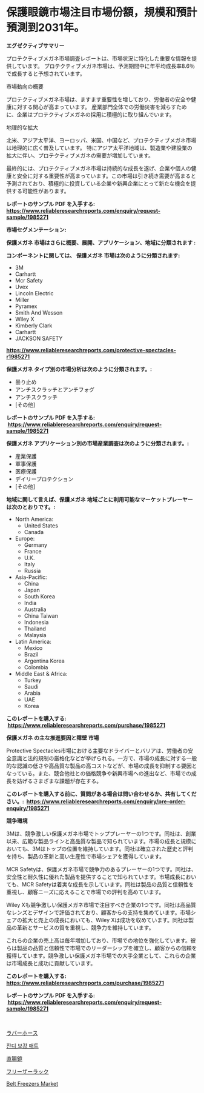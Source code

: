 <p><h1>保護眼鏡市場注目市場份額，規模和預計預測到2031年。</h1></p><p><strong>エグゼクティブサマリー</strong></p>
<p><p>プロテクティブメガネ市場調査レポートは、市場状況に特化した重要な情報を提供しています。 プロテクティブメガネ市場は、予測期間中に年平均成長率8.6％で成長すると予想されています。</p><p>市場動向の概要</p><p>プロテクティブメガネ市場は、ますます重要性を増しており、労働者の安全や健康に対する関心が高まっています。 産業部門全体での労働災害を減らすために、企業はプロテクティブメガネの採用に積極的に取り組んでいます。</p><p>地理的な拡大</p><p>北米、アジア太平洋、ヨーロッパ、米国、中国など、プロテクティブメガネ市場は地理的に広く普及しています。 特にアジア太平洋地域は、製造業や建設業の拡大に伴い、プロテクティブメガネの需要が増加しています。</p><p>最終的には、プロテクティブメガネ市場は持続的な成長を遂げ、企業や個人の健康と安全に対する重要性が高まっています。この市場は引き続き需要が高まると予測されており、積極的に投資している企業や新興企業にとって新たな機会を提供する可能性があります。</p></p>
<p><strong>レポートのサンプル PDF を入手する: <a href="https://www.reliableresearchreports.com/enquiry/request-sample/1985271">https://www.reliableresearchreports.com/enquiry/request-sample/1985271</a></strong></p>
<p><strong>市場セグメンテーション:</strong></p>
<p><strong> 保護メガネ 市場はさらに概要、展開、アプリケーション、地域に分類されます :</strong></p>
<p><strong>コンポーネントに関しては、 保護メガネ 市場は次のように分類されます: &nbsp;</strong></p>
<p><ul><li>3M</li><li>Carhartt</li><li>Mcr Safety</li><li>Uvex</li><li>Lincoln Electric</li><li>Miller</li><li>Pyramex</li><li>Smith And Wesson</li><li>Wiley X</li><li>Kimberly Clark</li><li>Carhartt</li><li>JACKSON SAFETY</li></ul></p>
<p><strong><a href="https://www.reliableresearchreports.com/protective-spectacles-r1985271">https://www.reliableresearchreports.com/protective-spectacles-r1985271</a></strong></p>
<p><strong> 保護メガネ タイプ別の市場分析は次のように分類されます。:</strong></p>
<p><ul><li>曇り止め</li><li>アンチスクラッチとアンチフォグ</li><li>アンチスクラッチ</li><li>[その他]</li></ul></p>
<p><strong>レポートのサンプル PDF を入手する: &nbsp;<a href="https://www.reliableresearchreports.com/enquiry/request-sample/1985271">https://www.reliableresearchreports.com/enquiry/request-sample/1985271</a></strong></p>
<p><strong> 保護メガネ アプリケーション別の市場産業調査は次のように分類されます。:</strong></p>
<p><ul><li>産業保護</li><li>軍事保護</li><li>医療保護</li><li>デイリープロテクション</li><li>[その他]</li></ul></p>
<p><strong>地域に関して言えば、保護メガネ 地域ごとに利用可能なマーケットプレーヤーは次のとおりです。:</strong></p>
<p><ul>
    <li>
        North America:
        <ul>
            <li>United States</li>
            <li>Canada</li>
        </ul>
    </li>
    <li>
        Europe:
        <ul>
            <li>Germany</li>
            <li>France</li>
            <li>U.K.</li>
            <li>Italy</li>
            <li>Russia</li>
        </ul>
    </li>
    <li>
        Asia-Pacific:
        <ul>
            <li>China</li>
            <li>Japan</li>
            <li>South Korea</li>
            <li>India</li>
            <li>Australia</li>
            <li>China Taiwan</li>
            <li>Indonesia</li>
            <li>Thailand</li>
            <li>Malaysia</li>
        </ul>
    </li>
    <li>
        Latin America:
        <ul>
            <li>Mexico</li>
            <li>Brazil</li>
            <li>Argentina Korea</li>
            <li>Colombia</li>
        </ul>
    </li>
    <li>
        Middle East & Africa:
        <ul>
            <li>Turkey</li>
            <li>Saudi</li>
            <li>Arabia</li>
            <li>UAE</li>
            <li>Korea</li>
        </ul>
    </li>
    </ul></p>
<p><strong>このレポートを購入する: &nbsp;<a href="https://www.reliableresearchreports.com/purchase/1985271">https://www.reliableresearchreports.com/purchase/1985271</a></strong></p>
<p><strong>保護メガネ の主な推進要因と障壁 市場</strong></p>
<p><p>Protective Spectacles市場における主要なドライバーとバリアは、労働者の安全意識と法的規制の厳格化などが挙げられる。一方で、市場の成長に対する一般的な認識の低さや高品質な製品の高コストなどが、市場の成長を抑制する要因となっている。また、競合他社との価格競争や新興市場への進出など、市場での成長を妨げるさまざまな課題が存在する。</p></p>
<p><strong>このレポートを購入する前に、質問がある場合は問い合わせるか、共有してください。:&nbsp; <a href="https://www.reliableresearchreports.com/enquiry/pre-order-enquiry/1985271">https://www.reliableresearchreports.com/enquiry/pre-order-enquiry/1985271</a></strong></p>
<p><strong>競争環境</strong></p>
<p><p>3Mは、競争激しい保護メガネ市場でトッププレーヤーの1つです。同社は、創業以来、広範な製品ラインと高品質な製品で知られています。市場の成長と規模においても、3Mはトップの位置を維持しています。同社は確立された歴史と評判を持ち、製品の革新と高い生産性で市場シェアを獲得しています。</p><p>MCR Safetyは、保護メガネ市場で競争力のあるプレーヤーの1つです。同社は、安全性と耐久性に優れた製品を提供することで知られています。市場成長においても、MCR Safetyは着実な成長を示しています。同社は製品の品質と信頼性を重視し、顧客ニーズに応えることで市場での評判を高めています。</p><p>Wiley Xも競争激しい保護メガネ市場で注目すべき企業の1つです。同社は高品質なレンズとデザインで評価されており、顧客からの支持を集めています。市場シェアの拡大と売上の成長においても、Wiley Xは成功を収めています。同社は製品の革新とサービスの質を重視し、競争力を維持しています。</p><p>これらの企業の売上高は毎年増加しており、市場での地位を強化しています。彼らは製品の品質と信頼性で市場でのリーダーシップを確立し、顧客からの信頼を獲得しています。競争激しい保護メガネ市場での大手企業として、これらの企業は市場成長と成功に貢献しています。</p></p>
<p><strong>このレポートを購入する: &nbsp; <a href="https://www.reliableresearchreports.com/purchase/1985271">https://www.reliableresearchreports.com/purchase/1985271</a></strong></p>
<p><strong>レポートのサンプル PDF を入手する: &nbsp;<a href="https://www.reliableresearchreports.com/enquiry/request-sample/1985271">https://www.reliableresearchreports.com/enquiry/request-sample/1985271</a></strong><strong></strong></p>
<p>&nbsp;</p>
<p><p><a href="https://medium.com/@pollynsatcherayted345/%E3%83%A9%E3%83%90%E3%83%BC%E3%83%9B%E3%83%BC%E3%82%B9%E5%B8%82%E5%A0%B4%E3%81%AE%E3%83%A1%E3%83%88%E3%83%AA%E3%82%AF%E3%82%B9%E3%81%AE%E8%A7%A3%E8%AA%AD-%E5%B8%82%E5%A0%B4%E3%82%B7%E3%82%A7%E3%82%A2-%E3%83%88%E3%83%AC%E3%83%B3%E3%83%89-%E6%88%90%E9%95%B7%E3%83%91%E3%82%BF%E3%83%BC%E3%83%B3-e472ab4b2afc">ラバーホース</a></p><p><a href="https://github.com/Elenrrera7685/Market-Research-Report-List-1/blob/main/348386030373.md">잔디 보강 매트</a></p><p><a href="https://github.com/ReyesKohler20231/Market-Research-Report-List-1/blob/main/323567733095.md">直腸鏡</a></p><p><a href="https://medium.com/@nicholas.ellison0076890/%E3%83%95%E3%83%AA%E3%83%BC%E3%82%B6%E3%83%BC%E3%83%A9%E3%83%83%E3%82%AF%E5%B8%82%E5%A0%B4%E3%83%AC%E3%83%9D%E3%83%BC%E3%83%88%E3%81%AF-%E3%81%93%E3%81%AE%E5%B8%82%E5%A0%B4%E3%81%AE%E6%9C%80%E6%96%B0%E3%81%AE%E3%83%88%E3%83%AC%E3%83%B3%E3%83%89%E3%82%84%E6%88%90%E9%95%B7%E3%81%AE%E6%A9%9F%E4%BC%9A%E3%82%92%E6%98%8E%E3%82%89%E3%81%8B%E3%81%AB%E3%81%97%E3%81%BE%E3%81%99-4727142af24e">フリーザーラック</a></p><p><a href="https://github.com/pgtimber/Market-Research-Report-List-2/blob/main/belt-freezers-market.md">Belt Freezers Market</a></p></p>